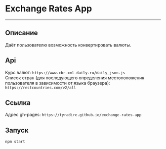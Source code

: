 # Exchange Rates App 
____

## Описание
Даёт пользователю возможность конвертировать валюты.

## Api
Курс валют: 
`https://www.cbr-xml-daily.ru/daily_json.js`\
Список стран (для последующего определения местоположения пользователя в зависимости от языка браузера):
`https://restcountries.com/v2/all`

## Ссылка
Адрес gh-pages: `https://tyradire.github.io/exchange-rates-app`

## Запуск
`npm start`